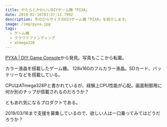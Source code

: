 ```yaml
---
title: やたらとかわいいDIYゲーム機「PIXA」
date: 2019-02-16T03:37:13.799Z
description: 手のひらサイズのDIYゲーム機「PIXA」を紹介します。
image: /img/pyxa.jpg
tags:
  - ゲーム機
  - クラウドファンディング
  - atmega328
---
```

[PYXA | DIY Game Console](https://www.kickstarter.com/projects/creoqode/pyxa-diy-game-console)から発見。写真もここから転載。

カラー液晶を搭載したゲーム機。
128x160のフルカラー液晶。SDカード、バッテリーなどを搭載している。

CPUはATmega328Pと書かれているが、経験上CPU性能が心配。画面制御用に何か別のチップが搭載されるのだろうか？

ともあれ気になるプロダクトである。

2019/03/16まで支援を募集しているので、欲しい人は一口乗ってみてはどうだろうか？
